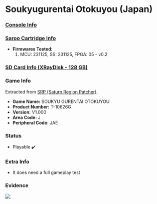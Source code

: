 # Soukyugurentai Otokuyou (Japan)

### [Console Info](../../../../Info/Consoles/VA13/README.md)

### [Saroo Cartridge Info](../../../../Info/Cartridges/RetroGameParadiseStore/1.32F/README.md)

- <b>Firmwares Tested:</b>
  1. MCU: 231125, SS: 231125, FPGA: 05 - v0.2

### [SD Card Info (XRayDisk - 128 GB)](../../../../Info/SdCards/XRayDisk/128GB/fat32/README.md)

### Game Info

Extracted from [SRP (Saturn Region Patcher)](https://segaxtreme.net/resources/saturn-region-patcher.81/download).

- <b>Game Name:</b> SOUKYU GURENTAI OTOKUYOU
- <b>Product Number:</b> T-10626G
- <b>Version:</b> V1.000
- <b>Area Code:</b> J
- <b>Peripheral Code:</b> JAE

### Status

- Playable :heavy_check_mark:

### Extra Info

- It does need a full gameplay test

### Evidence

[![](https://img.youtube.com/vi/hZnlHwGcyso/0.jpg)](https://www.youtube.com/watch?v=hZnlHwGcyso)
